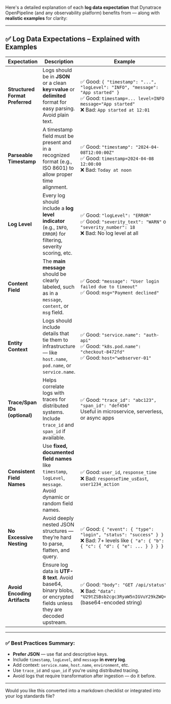 Here's a detailed explanation of each **log data expectation** that Dynatrace OpenPipeline (and any observability platform) benefits from — along with **realistic examples** for clarity:

---

## ✅ Log Data Expectations – Explained with Examples

| **Expectation**              | **Description**                                                                                                   | **Example** |
|-----------------------------|-------------------------------------------------------------------------------------------------------------------|-------------|
| **Structured Format Preferred** | Logs should be in **JSON** or a clean **key=value** or **delimited** format for easy parsing. Avoid plain text.  | ✅ Good: `{ "timestamp": "...", "logLevel": "INFO", "message": "App started" }`<br>✅ Good: `timestamp=... level=INFO message="App started"`<br>❌ Bad: `App started at 12:01` |
| **Parseable Timestamp**     | A timestamp field must be present and in a recognized format (e.g., ISO 8601) to allow proper time alignment.     | ✅ Good: `"timestamp": "2024-04-08T12:00:00Z"`<br>✅ Good: `timestamp=2024-04-08 12:00:00`<br>❌ Bad: `Today at noon` |
| **Log Level**               | Every log should include a **log level indicator** (e.g., `INFO`, `ERROR`) for filtering, severity scoring, etc.   | ✅ Good: `"logLevel": "ERROR"`<br>✅ Good: `"severity_text": "WARN"` or `"severity_number": 18`<br>❌ Bad: No log level at all |
| **Content Field**           | The **main message** should be clearly labeled, such as in a `message`, `content`, or `msg` field.                 | ✅ Good: `"message": "User login failed due to timeout"`<br>✅ Good: `msg="Payment declined"` |
| **Entity Context**          | Logs should include details that tie them to infrastructure — like `host.name`, `pod.name`, or `service.name`.     | ✅ Good: `"service.name": "auth-api"`<br>✅ Good: `"k8s.pod.name": "checkout-8472fd"`<br>✅ Good: `host="webserver-01"` |
| **Trace/Span IDs (optional)** | Helps correlate logs with traces for distributed systems. Include `trace_id` and `span_id` if available.          | ✅ Good: `"trace_id": "abc123", "span_id": "def456"`<br>Useful in microservice, serverless, or async apps |
| **Consistent Field Names**  | Use **fixed, documented field names** like `timestamp`, `logLevel`, `message`. Avoid dynamic or random field names.| ✅ Good: `user_id`, `response_time`<br>❌ Bad: `responseTime_usEast`, `user1234_action` |
| **No Excessive Nesting**    | Avoid deeply nested JSON structures — they’re hard to parse, flatten, and query.                                  | ✅ Good: `{ "event": { "type": "login", "status": "success" } }`<br>❌ Bad: 7+ levels like `{ "a": { "b": { "c": { "d": { "e": ... } } } } }` |
| **Avoid Encoding Artifacts**| Ensure log data is **UTF-8 text**. Avoid base64, binary blobs, or encrypted fields unless they are decoded upstream.| ✅ Good: `"body": "GET /api/status"`<br>❌ Bad: `"data": "U29tZSBsb2cgc3RyaW5nIGVuY29kZWQ="` (base64-encoded string) |

---

### ✅ Best Practices Summary:

- **Prefer JSON** — use flat and descriptive keys.
- Include `timestamp`, `logLevel`, and `message` **in every log**.
- Add context: `service.name`, `host.name`, `environment`, etc.
- Use `trace_id` and `span_id` if you're using distributed tracing.
- Avoid logs that require transformation after ingestion — do it before.

---

Would you like this converted into a markdown checklist or integrated into your log standards file?
